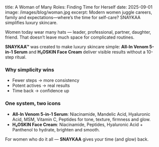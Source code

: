 title: A Woman of Many Roles: Finding Time for Herself
date: 2025-09-01
image: /images/blog/woman.jpg
excerpt: Modern women juggle careers, family and expectations—where’s the time for self-care? SNAYKAA simplifies luxury skincare.

Women today wear many hats — leader, professional, partner, daughter, friend. That doesn’t leave much space for complicated routines.

**SNAYKAA™** was created to make luxury skincare simple: **All-In Venom 5-in-1 Serum** and **H₂OSKIN Face Cream** deliver visible results without a 10-step ritual.

### Why simplicity wins
- Fewer steps → more consistency
- Potent actives → real results
- Time back → confidence up

### One system, two icons
- **All-In Venom 5-in-1 Serum**: Niacinamide, Mandelic Acid, Hyaluronic Acid, MSM, Vitamin C, Peptides for tone, texture, firmness and glow.
- **H₂OSKIN Face Cream**: Niacinamide, Peptides, Hyaluronic Acid + Panthenol to hydrate, brighten and smooth.

For women who do it all — **SNAYKAA** gives your time (and glow) back.

